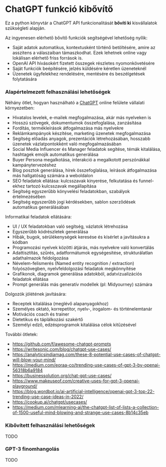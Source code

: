 # ChatGPT funkció kibővítő
Ez a python könyvtár a ChatGPT API funkcionalitását **bővíti ki** kisvállalatok szükségleti alapján. 

Az ingyenesen elérhető bővítő funkciók segítségével lehetőség nyílik:
- Saját adatok automatikus, kontextusként történő betöltésére, amire az asszitens a válaszaiban támaszkodhat. Ezek lehetnek online vagy lokálisan elérhető friss források is. 
- OpenAI API hívásokért fizetett összegek részletes nyomonkövetésére
- Saját funkciók beépítésére, jelzés küldésére kéretlen üzeneteknél
- Üzenetek ügyfelekhez rendelésére, mentésére és beszélgetések folytatására

### Alapértelmezett felhasználási lehetőségek
Néhány ötlet, hogyan használható a [ChatGPT](https://chat.openai.com/chat) online felülete vállalati környezetben:
- Hivatalos levelek, e-mailek megfogalmazása, akár más nyelveken is
- Hosszú szövegek, dokumentumok összefoglalása, zanzásítása
- Fordítás, termékleírások átfogalmazása más nyelvekre
- Reklámkampányok készítése, marketing üzenetek megfogalmazása
- Segítség előadás anyagok, prezentációk létrehozásában, hosszabb üzenetek vázlatpontokként való megfogalmazásában
- Social Media Influencer és Manager feladatok segítése, témák kitalálása, hashtagek emojik automatikus generálása
- Buyer Persona megalkotása, interakció a megalkotott perszónákkal kampánytervezéshez
- Blog posztok generálása, hírek összefoglalása, leírások átfogalmazása más hallgatóság számára a weboldalon
- SEO feladatok ellátása: kulcsszavak kinyerése, felkutatása és funnel-ekhez tartozó kulcsszavak megállapítása
- Segítség egyszerűbb könyvelési feladatokban, szabályok értelmezésében
- Segítség egyszerűbb jogi kérdésekben, sablon szerződések automatikus generálásában 

Informatikai feladatok ellátására:
- UI / UX feladatokban való segítség, vázlatok létrehozása
- Egyszerűbb kódrészletek generálása
- Hibák, bugok, sérülékenységek keresése és kísérlet a javításukra a kódban
- Programozási nyelvek közötti átjárás, más nyelvekre való konvertálás
- Adattisztítás, szűrés, adatformátumok egységesítése, strukturálatlan adathalmazok feldolgozása
- Névelem-felismerés (Named entity recognition / extraction) folyószövegben, nyelvfeldolgozási feladatok megkönnyítése
- Grafikonok, diagramok generálása adatokból, adatvizualizációs feladatok ellátása
- Prompt generálás más generatív modellek (pl: Midyourney) számára

Dolgozók jólétének javítására:
- Receptek kitalálása (meglévő alapanyagokhoz)
- Személyes oktató, korrepetitor, nyelv-, irogalom- és történelemtanár 
- Motivációs coach és trainer
- Dietetikus és táplálkozási szakértő
- Személyi edző, edzésprogramok kitalálása célok kitűzésével

További ötletek:
- https://github.com/f/awesome-chatgpt-prompts
- https://writesonic.com/blog/chatgpt-use-cases/
- https://analyticsindiamag.com/these-8-potential-use-cases-of-chatgpt-will-blow-your-mind/
- https://medium.com/eoraa-co/trending-use-cases-of-gpt-3-by-openai-56318b6a9184
- https://businessolution.org/chat-gpt-use-cases/
- https://www.makeuseof.com/creative-uses-for-gpt-3-openai-playground/
- https://blog.wordbot.io/ai-artificial-intelligence/openai-gpt-3-top-22-trending-use-case-ideas-in-2022/
- https://cookup.ai/chatgpt/usecases/
- https://medium.com/mlearning-ai/the-chatgpt-list-of-lists-a-collection-of-1500-useful-mind-blowing-and-strange-use-cases-8b14c35eb

### Kibővített felhasználási lehetőségek
TODO

### GPT-3 finomhangolás
TODO
